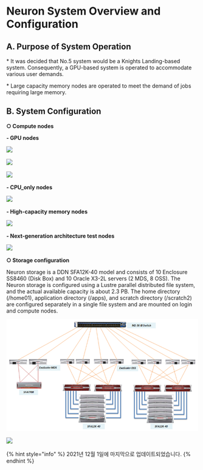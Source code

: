 # Neuron System Overview and Configuration

## A. Purpose of System Operation

\* It was decided that No.5 system would be a Knights Landing-based system. Consequently, a GPU-based system is operated to accommodate various user demands.

\* Large capacity memory nodes are operated to meet the demand of jobs requiring large memory.

## B. System Configuration

**○ Compute nodes**

**- GPU nodes**

![](../../../.gitbook/assets/gpu\_nodes.png)

![](../../../.gitbook/assets/gpu\_nodes2.png)

![](../../../.gitbook/assets/gpu\_nodes3.png)

**- CPU\_only nodes**

![](../../../.gitbook/assets/cpu\_only\_nodes.png)

**- High-capacity memory nodes**

![](../../../.gitbook/assets/high\_capacity\_memory\_nodes.png)

**- Next-generation architecture test nodes**

![](../../../.gitbook/assets/next\_generation\_architecture\_test\_nodes.png)

**○ Storage configuration**

Neuron storage is a DDN SFA12K-40 model and consists of 10 Enclosure SS8460 (Disk Box) and 10 Oracle X3-2L servers (2 MDS, 8 OSS). The Neuron storage is configured using a Lustre parallel distributed file system, and the actual available capacity is about 2.3 PB. The home directory (/home01), application directory (/apps), and scratch directory (/scratch2) are configured separately in a single file system and are mounted on login and compute nodes.

![\[ Neuron storage configuration diagram\]](<../../../.gitbook/assets/TkbLovYt7ZryPFB (1).png>)

![](../../../.gitbook/assets/parallel\_file\_system\_file\_system\_lustre\_2\_10\_5.png)

{% hint style="info" %}
2021년 12월 1일에 마지막으로 업데이트되었습니다.
{% endhint %}
